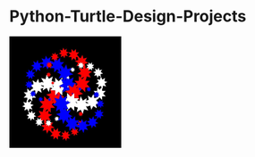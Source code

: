 # Python-Turtle-Design-Projects
<img src = "https://github.com/sarafrench1/Python-Turtle-Design-Projects/blob/master/MyDesign.JPG" width = 200 height = 200>
